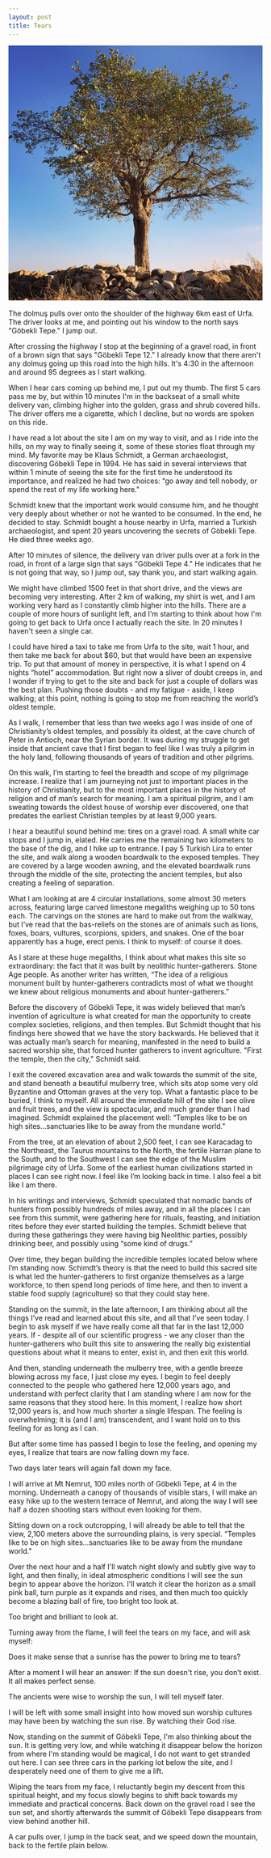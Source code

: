 ```yaml
---
layout: post
title: Tears 
---
```

![tears](/images/tears.jpg)

The dolmuş pulls over onto the shoulder of the highway 6km east of Urfa. The driver looks at me, and pointing out his window to the north says "Göbekli Tepe." I jump out.

After crossing the highway I stop at the beginning of a gravel road, in front of a brown sign that says "Göbekli Tepe 12." I already know that there aren't any dolmuş going up this road into the high hills. It's 4:30 in the afternoon and around 95 degrees as I start walking.

When I hear cars coming up behind me, I put out my thumb. The first 5 cars pass me by, but within 10 minutes I'm in the backseat of a small white delivery van, climbing higher into the golden, grass and shrub covered hills. The driver offers me a cigarette, which I decline, but no words are spoken on this ride.

I have read a lot about the site I am on my way to visit, and as I ride into the hills, on my way to finally seeing it, some of these stories float through my mind. My favorite may be Klaus Schmidt, a German archaeologist, discovering Göbekli Tepe in 1994. He has said in several interviews that within 1 minute of seeing the site for the first time he understood its importance, and realized he had two choices: “go away and tell nobody, or spend the rest of my life working here." 

Schmidt knew that the important work would consume him, and he thought very deeply about whether or not he wanted to be consumed. In the end, he decided to stay. Schmidt bought a house nearby in Urfa, married a Turkish archaeologist, and spent 20 years uncovering the secrets of Göbekli Tepe. He died three weeks ago.

After 10 minutes of silence, the delivery van driver pulls over at a fork in the road, in front of a large sign that says "Göbekli Tepe 4." He indicates that he is not going that way, so I jump out, say thank you, and start walking again. 

We might have climbed 1500 feet in that short drive, and the views are becoming very interesting. After 2 km of walking, my shirt is wet, and I am working very hard as I constantly climb higher into the hills. There are a couple of more hours of sunlight left, and I'm starting to think about how I'm going to get back to Urfa once I actually reach the site. In 20 minutes I haven't seen a single car. 

I could have hired a taxi to take me from Urfa to the site, wait 1 hour, and then take me back for about $60, but that would have been an expensive trip. To put that amount of money in perspective, it is what I spend on 4 nights “hotel” accommodation. But right now a sliver of doubt creeps in, and I wonder if trying to get to the site and back for just a couple of dollars was the best plan. Pushing those doubts - and my fatigue - aside, I keep walking; at this point, nothing is going to stop me from reaching the world’s oldest temple. 

As I walk, I remember that less than two weeks ago I was inside of one of Christianity’s oldest temples, and possibly its oldest, at the cave church of Peter in Antioch, near the Syrian border. It was during my struggle to get inside that ancient cave that I first began to feel like I was truly a pilgrim in the holy land, following thousands of years of tradition and other pilgrims. 

On this walk, I’m starting to feel the breadth and scope of my pilgrimage increase. I realize that I am journeying not just to important places in the history of Christianity, but to the most important places in the history of religion and of man’s search for meaning. I am a spiritual pilgrim, and I am sweating towards the oldest house of worship ever discovered, one that predates the earliest Christian temples by at least 9,000 years. 

I hear a beautiful sound behind me: tires on a gravel road. A small white car stops and I jump in, elated. He carries me the remaining two kilometers to the base of the dig, and I hike up to entrance. I pay 5 Turkish Lira to enter the site, and walk along a wooden boardwalk to the exposed temples. They are covered by a large wooden awning, and the elevated boardwalk runs through the middle of the site, protecting the ancient temples, but also creating a feeling of separation. 

What I am looking at are 4 circular installations, some almost 30 meters across, featuring large carved limestone megaliths weighing up to 50 tons each. The carvings on the stones are hard to make out from the walkway, but I’ve read that the bas-reliefs on the stones are of animals such as lions, foxes, boars, vultures, scorpions, spiders, and snakes. One of the boar apparently has a huge, erect penis. I think to myself: of course it does.

As I stare at these huge megaliths, I think about what makes this site so extraordinary: the fact that it was built by neolithic hunter-gatherers. Stone Age people. As another writer has written, “The idea of a religious monument built by hunter-gatherers contradicts most of what we thought we knew about religious monuments and about hunter-gatherers.” 

Before the discovery of Göbekli Tepe, it was widely believed that man’s invention of agriculture is what created for man the opportunity to create complex societies, religions, and then temples. But Schmidt thought that his findings here showed that we have the story backwards. He believed that it was actually man’s search for meaning, manifested in the need to build a sacred worship site, that forced hunter gatherers to invent agriculture. "First the temple, then the city," Schmidt said.

I exit the covered excavation area and walk towards the summit of the site, and stand beneath a beautiful mulberry tree, which sits atop some very old Byzantine and Ottoman graves at the very top. What a fantastic place to be buried, I think to myself. All around the immediate hill of the site I see olive and fruit trees, and the view is spectacular, and much grander than I had imagined. Schmidt explained the placement well: “Temples like to be on high sites...sanctuaries like to be away from the mundane world."

From the tree, at an elevation of about 2,500 feet, I can see Karacadag to the Northeast, the Taurus mountains to the North, the fertile Harran plane to the South, and to the Southwest I can see the edge of the Muslim pilgrimage city of Urfa. Some of the earliest human civilizations started in places I can see right now. I feel like I’m looking back in time. I also feel a bit like I am there.

In his writings and interviews, Schmidt speculated that nomadic bands of hunters from possibly hundreds of miles away, and in all the places I can see from this summit, were gathering here for rituals, feasting, and initiation rites before they ever started building the temples. Schmidt believe that during these gatherings they were having big Neolithic parties, possibly drinking beer, and possibly using “some kind of drugs.” 

Over time, they began building the incredible temples located below where I’m standing now. Schimdt’s theory is that the need to build this sacred site is what led the hunter-gatherers to first organize themselves as a large workforce, to then spend long periods of time here, and then to invent a stable food supply (agriculture) so that they could stay here.

Standing on the summit, in the late afternoon, I am thinking about all the things I’ve read and learned about this site, and all that I’ve seen today. I begin to ask myself if we have really come all that far in the last 12,000 years. If - despite all of our scientific progress - we any closer than the hunter-gatherers who built this site to answering the really big existential questions about what it means to enter, exist in, and then exit this world.

And then, standing underneath the mulberry tree, with a gentle breeze blowing across my face, I just close my eyes. I begin to feel deeply connected to the people who gathered here 12,000 years ago, and understand with perfect clarity that I am standing where I am now for the same reasons that they stood here. In this moment, I realize how short 12,000 years is, and how much shorter a single lifespan. The feeling is overwhelming; it is (and I am) transcendent, and I want hold on to this feeling for as long as I can. 

But after some time has passed I begin to lose the feeling, and opening my eyes, I realize that tears are now falling down my face. 

Two days later tears will again fall down my face. 

I will arrive at Mt Nemrut, 100 miles north of Göbekli Tepe, at 4 in the morning. Underneath a canopy of thousands of visible stars, I will make an easy hike up to the western terrace of Nemrut, and along the way I will see half a dozen shooting stars without even looking for them. 

Sitting down on a rock outcropping, I will already be able to tell that the view, 2,100 meters above the surrounding plains, is very special. “Temples like to be on high sites...sanctuaries like to be away from the mundane world." 

Over the next hour and a half I'll watch night slowly and subtly give way to light, and then finally, in ideal atmospheric conditions I will see the sun begin to appear above the horizon. I'll watch it clear the horizon as a small pink ball, turn purple as it expands and rises, and then much too quickly become a blazing ball of fire, too bright too look at. 

Too bright and brilliant to look at.

Turning away from the flame, I will feel the tears on my face, and will ask myself:

Does it make sense that a sunrise has the power to bring me to tears?

After a moment I will hear an answer: If the sun doesn't rise, you don’t exist. It all makes perfect sense. 

The ancients were wise to worship the sun, I will tell myself later. 

I will be left with some small insight into how moved sun worship cultures may have been by watching the sun rise. By watching their God rise.

Now, standing on the summit of Göbekli Tepe, I'm also thinking about the sun. It is getting very low, and while watching it disappear below the horizon from where I'm standing would be magical, I do not want to get stranded out here. I can see three cars in the parking lot below the site, and I desperately need one of them to give me a lift.

Wiping the tears from my face, I reluctantly begin my descent from this spiritual height, and my focus slowly begins to shift back towards my immediate and practical concerns. Back down on the gravel road I see the sun set, and shortly afterwards the summit of Göbekli Tepe disappears from view behind another hill.

A car pulls over, I jump in the back seat, and we speed down the mountain, back to the fertile plain below.
